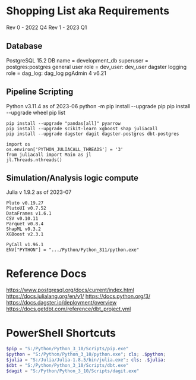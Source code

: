 # Shopping List aka Requirements 
Rev 0 - 2022 Q4 
Rev 1 - 2023 Q1


## Database 
PostgreSQL 15.2
    DB name = development_db 
    superuser = postgres:postgres 
    general user role = dev_user: dev_user
    dagster logging role = dag_log: dag_log
pgAdmin 4 v6.21

## Pipeline Scripting 
Python
    v3.11.4 as of 2023-06
    python -m pip install --upgrade pip
    pip install --upgrade wheel
    pip list 

    pip install --upgrade "pandas[all]" pyarrow 
    pip install --upgrade scikit-learn xgboost shap juliacall 
    pip install --upgrade dagster dagit dagster-postgres dbt-postgres 

    import os 
    os.environ['PYTHON_JULIACALL_THREADS'] = '3'
    from juliacall import Main as jl
    jl.Threads.nthreads()


## Simulation/Analysis logic compute 
Julia
    v 1.9.2 as of 2023-07

    Pluto v0.19.27
    PlutoUI v0.7.52
    DataFrames v1.6.1
    CSV v0.10.11
    Parquet v0.8.4
    ShapML v0.3.2
    XGBoost v2.3.1

    PyCall v1.96.1
    ENV["PYTHON"] = ".../Python/Python_311/python.exe"


# Reference Docs
https://www.postgresql.org/docs/current/index.html 
https://docs.julialang.org/en/v1/ 
https://docs.python.org/3/ 
https://docs.dagster.io/deployment/overview 
https://docs.getdbt.com/reference/dbt_project.yml


# PowerShell Shortcuts

```powershell
$pip = "S:/Python/Python_3_10/Scripts/pip.exe" 
$python = "S:/Python/Python_3_10/python.exe"; cls; .$python; 
$julia = "S:/Julia/Julia-1.8.5/bin/julia.exe"; cls; .$julia; 
$dbt = "S:/Python/Python_3_10/Scripts/dbt.exe" 
$dagit = "S:/Python/Python_3_10/Scripts/dagit.exe" 
```
